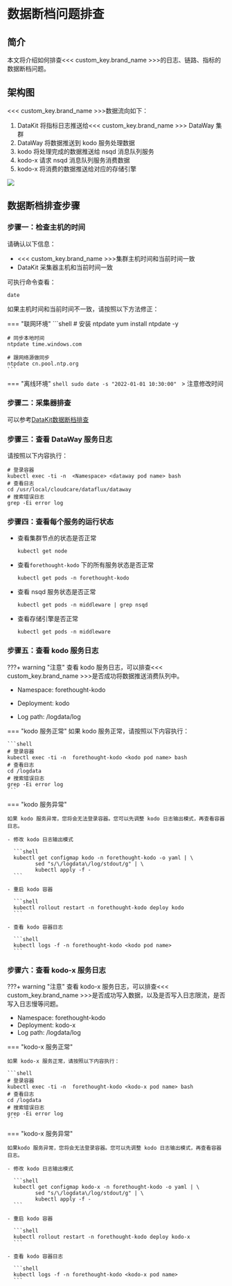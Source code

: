 # 数据断档问题排查

## 简介

本文将介绍如何排查<<< custom_key.brand_name >>>的日志、链路、指标的数据断档问题。

## 架构图

<<< custom_key.brand_name >>>数据流向如下：

1. DataKit 将指标日志推送给<<< custom_key.brand_name >>> DataWay 集群
2. DataWay 将数据推送到 kodo 服务处理数据
3. kodo 将处理完成的数据推送给 nsqd 消息队列服务
4. kodo-x 请求  nsqd 消息队列服务消费数据
5. kodo-x 将消费的数据推送给对应的存储引擎

![](img/faq-log-1.png)

## 数据断档排查步骤


### 步骤一：检查主机的时间

请确认以下信息：

- <<< custom_key.brand_name >>>集群主机时间和当前时间一致
- DataKit 采集器主机和当前时间一致

可执行命令查看：
```shell
date
```

如果主机时间和当前时间不一致，请按照以下方法修正：

=== "联网环境"
    ```shell
    # 安装 ntpdate
    yum install ntpdate -y

    # 同步本地时间
    ntpdate time.windows.com

    # 跟网络源做同步
    ntpdate cn.pool.ntp.org
    ```

=== "离线环境"
    ```shell
    sudo date -s "2022-01-01 10:30:00"
    ```
    > 注意修改时间

### 步骤二：采集器排查

可以参考[DataKit数据断档排查](../datakit/why-no-data.md)

### 步骤三：查看 DataWay 服务日志

请按照以下内容执行：

```shell
# 登录容器
kubectl exec -ti -n  <Namespace> <dataway pod name> bash
# 查看日志
cd /usr/local/cloudcare/dataflux/dataway
# 搜索错误日志
grep -Ei error log
```




### 步骤四：查看每个服务的运行状态

- 查看集群节点的状态是否正常

  ```shell
  kubectl get node
  ```

- 查看`forethought-kodo` 下的所有服务状态是否正常

  ```shell
  kubectl get pods -n forethought-kodo
  ```

- 查看 nsqd 服务状态是否正常

  ```shell
  kubectl get pods -n middleware | grep nsqd
  ```

- 查看存储引擎是否正常

  ```shell
  kubectl get pods -n middleware
  ```



### 步骤五：查看 kodo 服务日志

???+ warning "注意"
     查看 kodo 服务日志，可以排查<<< custom_key.brand_name >>>是否成功将数据推送消费队列中。

- Namespace: forethought-kodo

- Deployment: kodo

- Log path: /logdata/log

  

=== "kodo 服务正常"
    如果 kodo 服务正常，请按照以下内容执行：

    ```shell
    # 登录容器
    kubectl exec -ti -n  forethought-kodo <kodo pod name> bash
    # 查看日志
    cd /logdata
    # 搜索错误日志
    grep -Ei error log
    ```

=== "kodo 服务异常"

    如果 kodo 服务异常，您将会无法登录容器。您可以先调整 kodo 日志输出模式，再查看容器日志。

    - 修改 kodo 日志输出模式

      ```shell
      kubectl get configmap kodo -n forethought-kodo -o yaml | \
             sed "s/\/logdata\/log/stdout/g" | \
             kubectl apply -f -
      ```

    - 重启 kodo 容器

      ```shell
      kubectl rollout restart -n forethought-kodo deploy kodo 
      ```

    - 查看 kodo 容器日志

      ```shell
      kubectl logs -f -n forethought-kodo <kodo pod name>
      ```

### 步骤六：查看 kodo-x 服务日志

???+ warning "注意"
     查看 kodo-x 服务日志，可以排查<<< custom_key.brand_name >>>是否成功写入数据，以及是否写入日志限流，是否写入日志慢等问题。

- Namespace: forethought-kodo
- Deployment: kodo-x
- Log path: /logdata/log

=== "kodo-x 服务正常"
   
    如果 kodo-x 服务正常，请按照以下内容执行：

    ```shell
    # 登录容器
    kubectl exec -ti -n  forethought-kodo <kodo-x pod name> bash
    # 查看日志
    cd /logdata
    # 搜索错误日志
    grep -Ei error log
    ```

=== "kodo-x 服务异常"

    如果kodo 服务异常，您将会无法登录容器。您可以先调整 kodo 日志输出模式，再查看容器日志。

    - 修改 kodo 日志输出模式

      ```shell
      kubectl get configmap kodo-x -n forethought-kodo -o yaml | \
             sed "s/\/logdata\/log/stdout/g" | \
             kubectl apply -f -
      ```

    - 重启 kodo 容器

      ```shell
      kubectl rollout restart -n forethought-kodo deploy kodo-x
      ```

    - 查看 kodo 容器日志

      ```shell
      kubectl logs -f -n forethought-kodo <kodo-x pod name>
      ```


 

